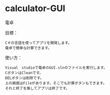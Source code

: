 # calculator-GUI
電卓

目標：

    C＃の言語を使ってアプリを開発します。
    電卓で簡単な計算できます。

使い方：

    Visual　studioで電卓のGUI.slnのファイルを実行します。
    CボタンはCleanです。
    DELボタンは削除です。
    上の画面はFileがあります。そこでも計算ボタンもできます。
    それと終了を推してアプリは終了です。
